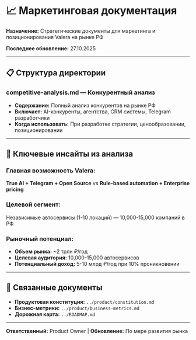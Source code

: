 # 📈 Маркетинговая документация

**Назначение:** Стратегические документы для маркетинга и позиционирования Valera на рынке РФ

**Последнее обновление:** 27.10.2025

---

## 📋 Структура директории

### **competitive-analysis.md** — Конкурентный анализ
- **Содержание:** Полный анализ конкурентов на рынке РФ
- **Включает:** AI-конкуренты, агентства, CRM системы, Telegram разработчики
- **Когда использовать:** При разработке стратегии, ценообразовании, позиционировании

---

## 🎯 Ключевые инсайты из анализа

### **Главная возможность Valera:**
**True AI + Telegram + Open Source** vs **Rule-based automation + Enterprise pricing**

### **Целевой сегмент:**
Независимые автосервисы (1-10 локаций) — 10,000-15,000 компаний в РФ

### **Рыночный потенциал:**
- **Объем рынка:** ~2 трлн ₽/год
- **Целевая аудитория:** 10,000-15,000 автосервисов
- **Потенциальный доход:** 5-10 млрд ₽/год при 10% проникновении

---

## 🔄 Связанные документы

- **Продуктовая конституция:** `../product/constitution.md`
- **Бизнес-метрики:** `../product/business-metrics.md`
- **Дорожная карта:** `../ROADMAP.md`

---

**Ответственный:** Product Owner | **Обновление:** По мере развития рынка